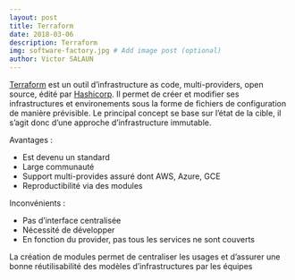 ```yaml
---
layout: post
title: Terraform
date: 2018-03-06
description: Terraform
img: software-factory.jpg # Add image post (optional)
author: Victor SALAUN
---
```


[Terraform](https://www.terraform.io/) est un outil d’infrastructure as code, multi-providers, open source, édité par [Hashicorp](https://www.hashicorp.com/).
Il permet de créer et modifier ses infrastructures et environements sous la forme de fichiers de configuration de manière prévisible.
Le principal concept se base sur l’état de la cible, il s’agit donc d’une approche d’infrastructure immutable.


Avantages :
* Est devenu un standard
* Large communauté
* Support multi-provides assuré dont AWS, Azure, GCE
* Reproductibilité via des modules


Inconvénients :
* Pas d’interface centralisée
* Nécessité de développer
* En fonction du provider, pas tous les services ne sont couverts

La création de modules permet de centraliser les usages et d’assurer une bonne réutilisabilité des modèles d’infrastructures par les équipes
